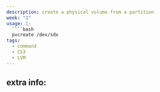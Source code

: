 ```yaml
---
description: create a physical volume from a partition
week: "1"
usage: |-
  ````bash 
  pvcreate /dev/sdx
tags:
  - command
  - CS3
  - LVM
---
```

## extra info:
